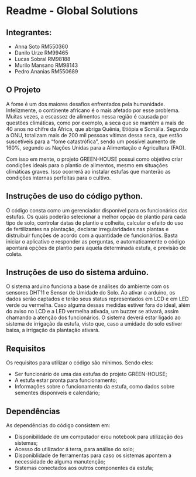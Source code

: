 # Readme - Global Solutions #

## Integrantes:

- Anna Soto RM550360
- Danilo Urze RM99465
- Lucas Sobral RM98188
- Murilo Mansano RM98143
- Pedro Ananias RM550689

## O Projeto

A fome é um dos maiores desafios enfrentados pela humanidade. Infelizmente, o continente africano é o mais afetado por esse problema. Muitas vezes, a escassez de alimentos nessa região é causada por questões climáticas, como por exemplo, a seca que se mantém a mais de 40 anos no chifre da África, que abriga Quênia, Etiópia e Somália. Segundo a ONU, totalizam mais de 200 mil pessoas vítimas dessa seca, que estão suscetíveis para a “fome catastrófica”, sendo um possível aumento de 160%, segundo as Nações Unidas para a Alimentação e Agricultura (FAO).

Com isso em mente, o projeto GREEN-HOUSE possui como objetivo criar condições ideais para o plantio de alimentos, mesmo em situações climáticas graves. Isso ocorrerá ao instalar estufas que manterão as condições internas perfeitas para o cultivo.

## Instruções de uso do código python.

O código consta como um gerenciador disponível para os funcionários das estufas. Os quais poderão selecionar a melhor opção de plantio para cada tipo de solo, controlar datas de plantio e colheita, calcular o efeito do uso de fertilizantes na plantação, declarar irregularidades nas plantas e distruibuir  funções de acordo com a quantidade de funcionários.
Basta iniciar o aplicativo e responder as perguntas, e automaticamente o código apontará opções de plantio para aquela determinada estufa, e previsão de coleta.

## Instruções de uso do sistema arduino.

O sistema arduino funciona a base de análises do ambiente com os sensores DHT11 e Sensor de Umidade do Solo. Ao ativar o arduino, os dados serão captados e terão seus status representados em LCD e em LED verde ou vermelha. Caso alguma dessas medidas estiver fora do ideal, além do aviso no LCD e a LED vermelha ativada, um buzzer se ativará, assim chamando a atenção dos funcionários.
O sistema deverá estar ligado ao sistema de irrigação da estufa, visto que, caso a umidade do solo estiver baixa, a irrigação da plantação ativará.

## Requisitos

Os requisitos para utilizar o código são mínimos. Sendo eles:

- Ser funcionário de uma das estufas do projeto GREEN-HOUSE;
- A estufa estar pronta para funcionamento;
- Informações sobre o funcionamento da estufa, como dados sobre sementes disponíveis e calendário;

## Dependências

As dependências do código consistem em:

- Disponibilidade de um computador e/ou notebook para utilização dos sistemas;
- Acesso do utilizador á terra, para análise do solo;
- Disponiblidade de ferramentas para caso os sistemas apontem a necessidade de alguma manutenção;
- Sistemas conectados aos outros componentes da estufa;

